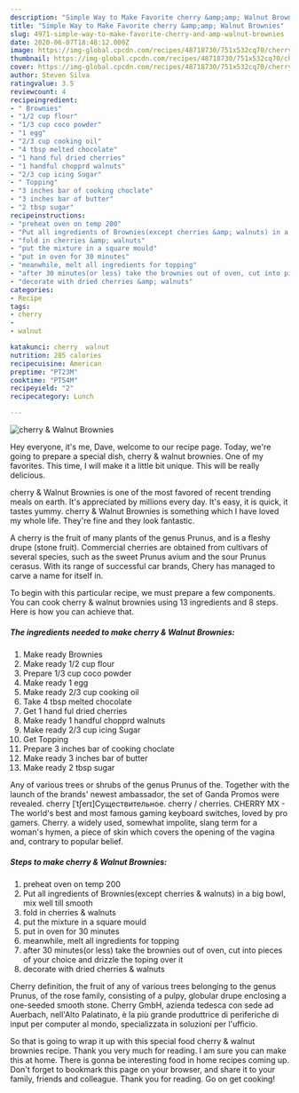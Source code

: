 ```yaml
---
description: "Simple Way to Make Favorite cherry &amp;amp; Walnut Brownies"
title: "Simple Way to Make Favorite cherry &amp;amp; Walnut Brownies"
slug: 4971-simple-way-to-make-favorite-cherry-and-amp-walnut-brownies
date: 2020-06-07T18:48:12.000Z
image: https://img-global.cpcdn.com/recipes/48718730/751x532cq70/cherry-walnut-brownies-recipe-main-photo.jpg
thumbnail: https://img-global.cpcdn.com/recipes/48718730/751x532cq70/cherry-walnut-brownies-recipe-main-photo.jpg
cover: https://img-global.cpcdn.com/recipes/48718730/751x532cq70/cherry-walnut-brownies-recipe-main-photo.jpg
author: Steven Silva
ratingvalue: 3.5
reviewcount: 4
recipeingredient:
- " Brownies"
- "1/2 cup flour"
- "1/3 cup coco powder"
- "1 egg"
- "2/3 cup cooking oil"
- "4 tbsp melted chocolate"
- "1 hand ful dried cherries"
- "1 handful chopprd walnuts"
- "2/3 cup icing Sugar"
- " Topping"
- "3 inches bar of cooking choclate"
- "3 inches bar of butter"
- "2 tbsp sugar"
recipeinstructions:
- "preheat oven on temp 200"
- "Put all ingredients of Brownies(except cherries &amp; walnuts) in a big bowl, mix well till smooth"
- "fold in cherries &amp; walnuts"
- "put the mixture in a square mould"
- "put in oven for 30 minutes"
- "meanwhile, melt all ingredients for topping"
- "after 30 minutes(or less) take the brownies out of oven, cut into pieces of your choice and drizzle the toping over it"
- "decorate with dried cherries &amp; walnuts"
categories:
- Recipe
tags:
- cherry
- 
- walnut

katakunci: cherry  walnut 
nutrition: 285 calories
recipecuisine: American
preptime: "PT23M"
cooktime: "PT54M"
recipeyield: "2"
recipecategory: Lunch

---
```



![cherry &amp; Walnut Brownies](https://img-global.cpcdn.com/recipes/48718730/751x532cq70/cherry-walnut-brownies-recipe-main-photo.jpg)

Hey everyone, it's me, Dave, welcome to our recipe page. Today, we're going to prepare a special dish, cherry &amp; walnut brownies. One of my favorites. This time, I will make it a little bit unique. This will be really delicious.

cherry &amp; Walnut Brownies is one of the most favored of recent trending meals on earth. It's appreciated by millions every day. It's easy, it is quick, it tastes yummy. cherry &amp; Walnut Brownies is something which I have loved my whole life. They're fine and they look fantastic.

A cherry is the fruit of many plants of the genus Prunus, and is a fleshy drupe (stone fruit). Commercial cherries are obtained from cultivars of several species, such as the sweet Prunus avium and the sour Prunus cerasus. With its range of successful car brands, Chery has managed to carve a name for itself in.


To begin with this particular recipe, we must prepare a few components. You can cook cherry &amp; walnut brownies using 13 ingredients and 8 steps. Here is how you can achieve that.

<!--inarticleads1-->

##### The ingredients needed to make cherry &amp; Walnut Brownies:

1. Make ready  Brownies
1. Make ready 1/2 cup flour
1. Prepare 1/3 cup coco powder
1. Make ready 1 egg
1. Make ready 2/3 cup cooking oil
1. Take 4 tbsp melted chocolate
1. Get 1 hand ful dried cherries
1. Make ready 1 handful chopprd walnuts
1. Make ready 2/3 cup icing Sugar
1. Get  Topping
1. Prepare 3 inches bar of cooking choclate
1. Make ready 3 inches bar of butter
1. Make ready 2 tbsp sugar


Any of various trees or shrubs of the genus Prunus of the. Together with the launch of the brands&#39; newest ambassador, the set of Ganda Promos were revealed. cherry [ˈtʃerɪ]Существительное. cherry / cherries. CHERRY MX - The world&#39;s best and most famous gaming keyboard switches, loved by pro gamers. Cherry. a widely used, somewhat impolite, slang term for a woman&#39;s hymen, a piece of skin which covers the opening of the vagina and, contrary to popular belief. 

<!--inarticleads2-->

##### Steps to make cherry &amp; Walnut Brownies:

1. preheat oven on temp 200
1. Put all ingredients of Brownies(except cherries &amp; walnuts) in a big bowl, mix well till smooth
1. fold in cherries &amp; walnuts
1. put the mixture in a square mould
1. put in oven for 30 minutes
1. meanwhile, melt all ingredients for topping
1. after 30 minutes(or less) take the brownies out of oven, cut into pieces of your choice and drizzle the toping over it
1. decorate with dried cherries &amp; walnuts


Cherry definition, the fruit of any of various trees belonging to the genus Prunus, of the rose family, consisting of a pulpy, globular drupe enclosing a one-seeded smooth stone. Cherry GmbH, azienda tedesca con sede ad Auerbach, nell&#39;Alto Palatinato, è la più grande produttrice di periferiche di input per computer al mondo, specializzata in soluzioni per l&#39;ufficio. 

So that is going to wrap it up with this special food cherry &amp; walnut brownies recipe. Thank you very much for reading. I am sure you can make this at home. There is gonna be interesting food in home recipes coming up. Don't forget to bookmark this page on your browser, and share it to your family, friends and colleague. Thank you for reading. Go on get cooking!
